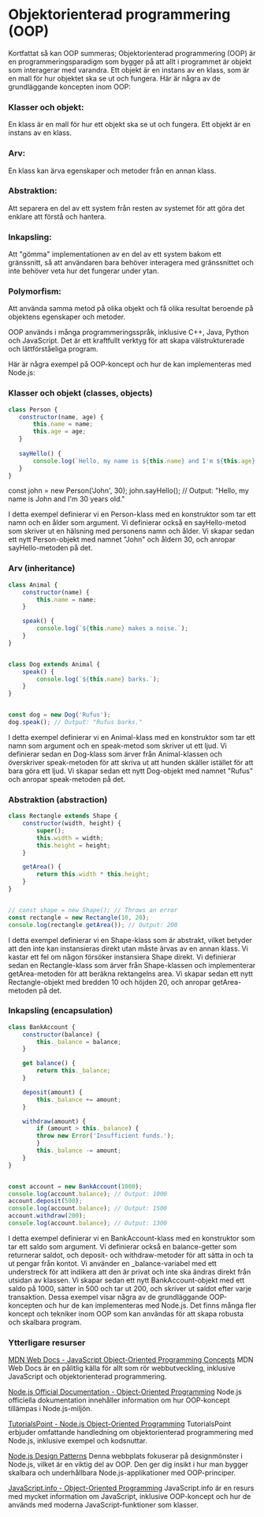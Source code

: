 # Objektorienterad programmering (OOP) 
 

Kortfattat så kan OOP summeras;
Objektorienterad programmering (OOP) är en programmeringsparadigm som bygger på att allt i programmet är objekt som interagerar med varandra. Ett objekt är en instans av en klass, som är en mall för hur objektet ska se ut och fungera. Här är några av de grundläggande koncepten inom OOP:

### Klasser och objekt: 
En klass är en mall för hur ett objekt ska se ut och fungera. Ett objekt är en instans av en klass.

### Arv: 
En klass kan ärva egenskaper och metoder från en annan klass.

### Abstraktion: 
Att separera en del av ett system från resten av systemet för att göra det enklare att förstå och hantera.

### Inkapsling: 
Att "gömma" implementationen av en del av ett system bakom ett gränssnitt, så att användaren bara behöver interagera med gränssnittet och inte behöver veta hur det fungerar under ytan.

### Polymorfism: 
Att använda samma metod på olika objekt och få olika resultat beroende på objektens egenskaper och metoder.

OOP används i många programmeringsspråk, inklusive C++, Java, Python och JavaScript. Det är ett kraftfullt verktyg för att skapa välstrukturerade och lättförståeliga program.





Här är några exempel på OOP-koncept och hur de kan implementeras med Node.js:

### Klasser och objekt (classes, objects)

```javascript
class Person {
   constructor(name, age) {
       this.name = name;
       this.age = age;
   }
   
   sayHello() {
       console.log(`Hello, my name is ${this.name} and I'm ${this.age} years old.`);
   }
}
```


const john = new Person('John', 30);
john.sayHello(); // Output: "Hello, my name is John and I'm 30 years old."

I detta exempel definierar vi en Person-klass med en konstruktor som tar ett namn och en ålder som argument. Vi definierar också en sayHello-metod som skriver ut en hälsning med personens namn och ålder. Vi skapar sedan ett nytt Person-objekt med namnet "John" och åldern 30, och anropar sayHello-metoden på det.

### Arv (inheritance)

```javascript
class Animal {
    constructor(name) {
        this.name = name;
    }

    speak() {
        console.log(`${this.name} makes a noise.`);
    }
}


class Dog extends Animal {
    speak() {
        console.log(`${this.name} barks.`);
    }
}


const dog = new Dog('Rufus');
dog.speak(); // Output: "Rufus barks."
```

I detta exempel definierar vi en Animal-klass med en konstruktor som tar ett namn som argument och en speak-metod som skriver ut ett ljud. Vi definierar sedan en Dog-klass som ärver från Animal-klassen och överskriver speak-metoden för att skriva ut att hunden skäller istället för att bara göra ett ljud. Vi skapar sedan ett nytt Dog-objekt med namnet "Rufus" och anropar speak-metoden på det.

### Abstraktion (abstraction)


```javascript
class Rectangle extends Shape {
    constructor(width, height) {
        super();
        this.width = width;
        this.height = height;
    }

    getArea() {
        return this.width * this.height;
    }
}


// const shape = new Shape(); // Throws an error
const rectangle = new Rectangle(10, 20);
console.log(rectangle.getArea()); // Output: 200
```

I detta exempel definierar vi en Shape-klass som är abstrakt, vilket betyder att den inte kan instansieras direkt utan måste ärvas av en annan klass. Vi kastar ett fel om någon försöker instansiera Shape direkt. Vi definierar sedan en Rectangle-klass som ärver från Shape-klassen och implementerar getArea-metoden för att beräkna rektangelns area. Vi skapar sedan ett nytt Rectangle-objekt med bredden 10 och höjden 20, och anropar getArea-metoden på det.

### Inkapsling (encapsulation)

```javascript
class BankAccount {
    constructor(balance) {
        this._balance = balance;
    }

    get balance() {
        return this._balance;
    }

    deposit(amount) {
        this._balance += amount;
    }

    withdraw(amount) {
        if (amount > this._balance) {
        throw new Error('Insufficient funds.');
        }
        this._balance -= amount;
    }
}


const account = new BankAccount(1000);
console.log(account.balance); // Output: 1000
account.deposit(500);
console.log(account.balance); // Output: 1500
account.withdraw(200);
console.log(account.balance); // Output: 1300
```

I detta exempel definierar vi en BankAccount-klass med en konstruktor som tar ett saldo som argument. Vi definierar också en balance-getter som returnerar saldot, och deposit- och withdraw-metoder för att sätta in och ta ut pengar från kontot. Vi använder en _balance-variabel med ett understreck för att indikera att den är privat och inte ska ändras direkt från utsidan av klassen. Vi skapar sedan ett nytt BankAccount-objekt med ett saldo på 1000, sätter in 500 och tar ut 200, och skriver ut saldot efter varje transaktion. Dessa exempel visar några av de grundläggande OOP-koncepten och hur de kan implementeras med Node.js. Det finns många fler koncept och tekniker inom OOP som kan användas för att skapa robusta och skalbara program.

### Ytterligare resurser
[MDN Web Docs - JavaScript Object-Oriented Programming Concepts](https://developer.mozilla.org/en-US/docs/Learn/JavaScript/Objects/Object-oriented_JS)
MDN Web Docs är en pålitlig källa för allt som rör webbutveckling, inklusive JavaScript och objektorienterad programmering.

[Node.js Official Documentation - Object-Oriented Programming](https://nodejs.org/api/all.html#all_object_oriented_programming)
Node.js officiella dokumentation innehåller information om hur OOP-koncept tillämpas i Node.js-miljön.

[TutorialsPoint - Node.js Object-Oriented Programming](https://www.tutorialspoint.com/nodejs/nodejs_object_oriented_programming.htm)
TutorialsPoint erbjuder omfattande handledning om objektorienterad programmering med Node.js, inklusive exempel och kodsnuttar.

[Node.js Design Patterns](https://nodejsdesignpatterns.com/)
Denna webbplats fokuserar på designmönster i Node.js, vilket är en viktig del av OOP. Den ger dig insikt i hur man bygger skalbara och underhållbara Node.js-applikationer med OOP-principer.

[JavaScript.info - Object-Oriented Programming](https://javascript.info/class)
JavaScript.info är en resurs med mycket information om JavaScript, inklusive OOP-koncept och hur de används med moderna JavaScript-funktioner som klasser.
